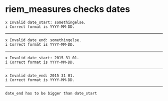 # riem_measures checks dates

    x Invalid date_start: somethingelse.
    i Correct format is YYYY-MM-DD.

---

    x Invalid date_end: somethingelse.
    i Correct format is YYYY-MM-DD.

---

    x Invalid date_start: 2015 31 01.
    i Correct format is YYYY-MM-DD.

---

    x Invalid date_end: 2015 31 01.
    i Correct format is YYYY-MM-DD.

---

    date_end has to be bigger than date_start

